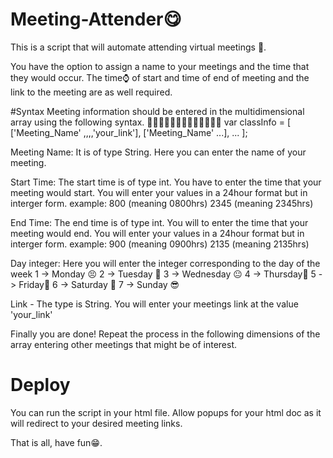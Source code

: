# Meeting-Attender😋

This is a script that will automate attending virtual meetings 🎥. 

You have the option to assign a name to your meetings and the time that they would occur.
The time⌚ of start and time of end of meeting and the link to the meeting are as well required.

#Syntax
Meeting information should be entered in the multidimensional array using the following syntax.
👾👾👾👾👾👾👾👾👾👾👾👾👾
var classInfo = [
            ['Meeting_Name' ,<start-time-24hr-integer>,<end-time-24hr-integer>,<day-integer>,'your_link'],
            ['Meeting_Name' ...],
            ...
        ];  
        
Meeting Name: It is of type String. Here you can enter the name of your meeting.

Start Time: <start-time-24hr-integer> The start time is of type int. You have to enter the time that your meeting would start. You will enter your values in a 24hour format but in interger form. example: 
  800  (meaning 0800hrs)
  2345 (meaning 2345hrs)
  
End Time: <end-time-24hr-integer> The end time is of type int. You will to enter the time that your meeting would end. You will enter your values in a 24hour format but in interger form. example: 
  900  (meaning 0900hrs)
  2135 (meaning 2135hrs)
 
Day integer: <day-integer> Here you will enter the integer corresponding to the day of the week
                    1 -> Monday 😣
                    2 -> Tuesday 🤔
                    3 -> Wednesday 😐
                    4 -> Thursday🤗
                    5 -> Friday🥳
                    6 -> Saturday 🤩
                    7 -> Sunday 😎
  
Link - The type is String. You will enter your meetings link at the value 'your_link'
  
Finally you are done! Repeat the process in the following dimensions of the array entering other meetings that might be of interest.

  # Deploy
  
You can run the script in your html file.
Allow popups for your html doc as it will redirect to your desired meeting links.
  
That is all, have fun😁.

